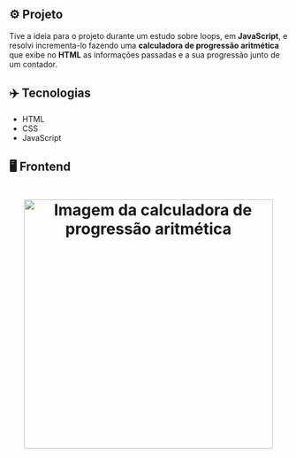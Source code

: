 ## ⚙️ Projeto
Tive a ideia para o projeto durante um estudo sobre loops, em **JavaScript**, e resolvi incrementa-lo fazendo uma **calculadora de progressão aritmética** que exibe no **HTML** as informações passadas e a sua progressão junto de um contador.

## ✈️ Tecnologias
- HTML
- CSS
- JavaScript

## 🖥️ Frontend
<h1 align="center">
  <img alt="Imagem da calculadora de progressão aritmética" src="https://i.imgur.com/hF40mNp.png" width="450px">
</h1>
